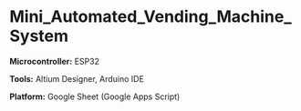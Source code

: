# Mini_Automated_Vending_Machine_System
**Microcontroller:** ESP32

**Tools:** Altium Designer, Arduino IDE

**Platform:** Google Sheet (Google Apps Script)
